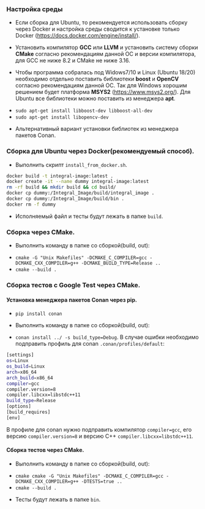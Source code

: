 ### Настройка среды

+ Если cборка для Ubuntu, то рекомендуется использовать сборку через Docker и настройка среды сводится к установке только Docker
(https://docs.docker.com/engine/install/).

+ Установить компилятор **GCC** или **LLVM** и установить систему сборки **CMake**
согласно рекомендациям данной ОС и версии компилятора, для GCC не ниже 8.2 и CMake не ниже 3.16.

+ Чтобы программа собралась под Widows7/10 и Linux (Ubuntu 18/20) необходимо отдельно
поставить библиотеки **boost** и **OpenCV** согласно рекомендациям данной ОС.
Так для Windows хорошим решением будет платформа **MSYS2** (https://www.msys2.org/).
Для Ubuntu все библиотеки можно поставить из менеджера **apt**.
* `sudo apt-get install libboost-dev libboost-all-dev`
* `sudo apt-get install libopencv-dev`

+ Альтернативный вариант установки библиотек из менеджера пакетов Conan.

### Сборка для Ubuntu через Docker(рекомендуемый способ).
+ Выполнить скрипт `install_from_docker.sh`.
```sh
docker build -t integral-image:latest .
docker create -it --name dummy integral-image:latest
rm -rf build && mkdir build && cd build/
docker cp dummy:/Integral_Image/build/integral_image .
docker cp dummy:/Integral_Image/build/bin .
docker rm -f dummy
```
+ Исполняемый файл и тесты будут лежать в папке `build`.

### Сборка через CMake.
+ Выполнить команду в папке со сборкой(build, out):
* `cmake -G "Unix Makefiles" -DCMAKE_C_COMPILER=gcc -DCMAKE_CXX_COMPILER=g++ -DCMAKE_BUILD_TYPE=Release ..`
* `cmake --build .`


### Сборка тестов с Google Test через CMake.

#### Установка менеджера пакетов Conan через pip.
* `pip install conan`

+ Выполнить команду в папке со сборкой(build, out):
* `conan install ../ -s build_type=Debug`.
В случае ошибки необходимо подправить профиль для conan `.conan/profiles/default`:
```sh
[settings]
os=Linux
os_build=Linux
arch=x86_64
arch_build=x86_64
compiler=gcc
compiler.version=8
compiler.libcxx=libstdc++11
build_type=Release
[options]
[build_requires]
[env]
```
В профиле для conan нужно подправить компилятор `compiler=gcc`, его версию `compiler.version=8` и версию C++ `compiler.libcxx=libstdc++11`.

#### Сборка тестов через CMake.
+ Выполнить команду в папке со сборкой(build, out):
* `cmake cmake -G "Unix Makefiles" -DCMAKE_C_COMPILER=gcc -DCMAKE_CXX_COMPILER=g++ -DTESTS=true ..`
* `cmake --build .`

+ Тесты будут лежать в папке `bin`.